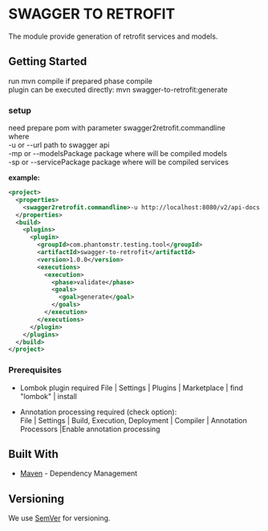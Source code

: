 # SWAGGER TO RETROFIT

The module provide generation of retrofit services and models.

## Getting Started 
run mvn compile if prepared phase compile<br>
plugin can be executed directly: mvn swagger-to-retrofit:generate <br>

### setup 
need prepare pom with parameter swagger2retrofit.commandline<br>
where <br>
-u or --url path to swagger api<br>
-mp or --modelsPackage package where will be compiled models<br>
-sp or --servicePackage package where will be compiled services<br>

**example:**
```xml
<project>
  <properties>
  	<swagger2retrofit.commandline>-u http://localhost:8080/v2/api-docs -mp com.phantomstr.testing.tool.rest.model -sp com.phantomstr.testing.tool.rest.service</swagger2retrofit.commandline>
  </properties>
  <build>
  	<plugins>
  	  <plugin>
  	  	<groupId>com.phantomstr.testing.tool</groupId>
  	  	<artifactId>swagger-to-retrofit</artifactId>
  	  	<version>1.0.0</version>
  	  	<executions>
  	  	  <execution>
  	  	  	<phase>validate</phase>
  	  	  	<goals>
  	  	  	  <goal>generate</goal>
  	  	  	</goals>
  	  	  </execution>
  	  	</executions>
  	  </plugin>
  	</plugins>
  </build>
</project>
```
        
### Prerequisites
- Lombok plugin required
File | Settings | Plugins | Marketplace | find "lombok" | install

- Annotation processing required (check option): <br>
File | Settings | Build, Execution, Deployment | Compiler | Annotation Processors |Enable annotation processing

## Built With
* [Maven](https://maven.apache.org/) - Dependency Management

## Versioning

We use [SemVer](http://semver.org/) for versioning.